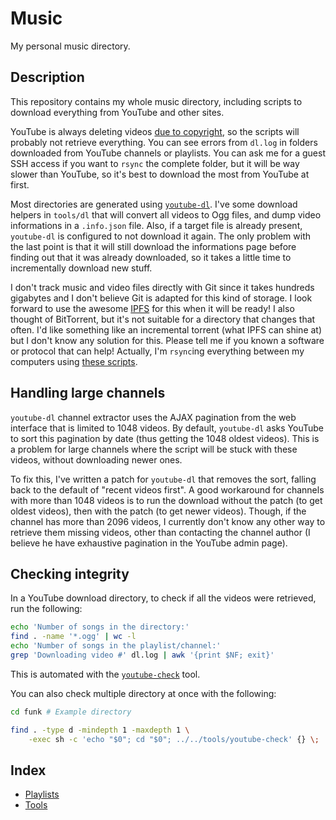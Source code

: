 Music
=====

My personal music directory.

Description
-----------

This repository contains my whole music directory, including scripts to
download everything from YouTube and other sites.

YouTube is always deleting videos [due to
copyright](http://ploum.net/im-a-pirate/), so the scripts will probably
not retrieve everything. You can see errors from `dl.log` in folders
downloaded from YouTube channels or playlists. You can ask me for a
guest SSH access if you want to `rsync` the complete folder, but it will
be way slower than YouTube, so it's best to download the most from
YouTube at first.

Most directories are generated using
[`youtube-dl`](https://github.com/rg3/youtube-dl/). I've some download
helpers in `tools/dl` that will convert all videos to Ogg files, and
dump video informations in a `.info.json` file. Also, if a target file
is already present, `youtube-dl` is configured to not download it again.
The only problem with the last point is that it will still download the
informations page before finding out that it was already downloaded, so
it takes a little time to incrementally download new stuff.

I don't track music and video files directly with Git since it takes
hundreds gigabytes and I don't believe Git is adapted for this kind
of storage. I look forward to use the awesome [IPFS](http://ipfs.io/)
for this when it will be ready! I also thought of BitTorrent, but it's
not suitable for a directory that changes that often. I'd like something
like an incremental torrent (what IPFS can shine at) but I don't know
any solution for this. Please tell me if you known a software or
protocol that can help! Actually, I'm `rsync`ing everything between my
computers using [these scripts](tools/sync).

Handling large channels
-----------------------

`youtube-dl` channel extractor uses the AJAX pagination from the web
interface that is limited to 1048 videos. By default, `youtube-dl` asks
YouTube to sort this pagination by date (thus getting the 1048 oldest
videos). This is a problem for large channels where the script will be
stuck with these videos, without downloading newer ones.

To fix this, I've written a patch for `youtube-dl` that removes the
sort, falling back to the default of "recent videos first". A good
workaround for channels with more than 1048 videos is to run the
download without the patch (to get oldest videos), then with the patch
(to get newer videos). Though, if the channel has more than 2096 videos,
I currently don't know any other way to retrieve them missing videos,
other than contacting the channel author (I believe he have exhaustive
pagination in the YouTube admin page).

Checking integrity
------------------

In a YouTube download directory, to check if all the videos were
retrieved, run the following:

```sh
echo 'Number of songs in the directory:'
find . -name '*.ogg' | wc -l
echo 'Number of songs in the playlist/channel:'
grep 'Downloading video #' dl.log | awk '{print $NF; exit}'
```

This is automated with the [`youtube-check`](tools/youtube-check)
tool.

You can also check multiple directory at once with the following:

```sh
cd funk # Example directory

find . -type d -mindepth 1 -maxdepth 1 \
    -exec sh -c 'echo "$0"; cd "$0"; ../../tools/youtube-check' {} \;
```

Index
-----

* [Playlists](playlists)
* [Tools](tools)
